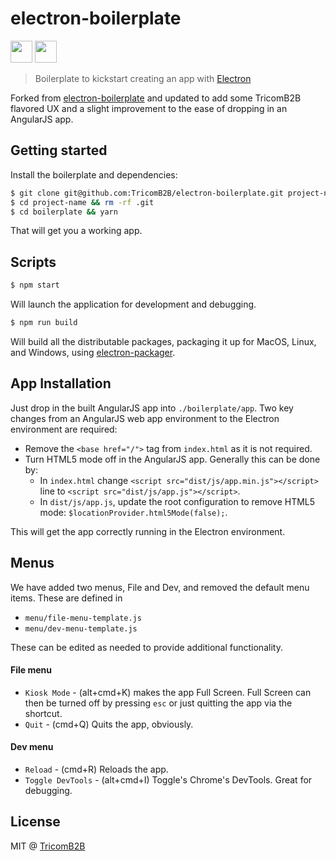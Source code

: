 # electron-boilerplate

<a href="http://forthebadge.com"><img src="http://forthebadge.com/images/badges/built-with-resentment.svg" height="35px" /></a>
<a href="http://forthebadge.com"><img src="http://forthebadge.com/images/badges/no-ragrets.svg" height="35px" /></a>

> Boilerplate to kickstart creating an app with [Electron](https://github.com/atom/electron)

Forked from [electron-boilerplate](https://github.com/sindresorhus/electron-boilerplate) and updated to add some TricomB2B flavored UX and a slight improvement to the ease of dropping in an AngularJS app.

## Getting started

Install the boilerplate and dependencies:

```sh
$ git clone git@github.com:TricomB2B/electron-boilerplate.git project-name
$ cd project-name && rm -rf .git
$ cd boilerplate && yarn
```

That will get you a working app.

## Scripts

```sh
$ npm start
```

Will launch the application for development and debugging.

```sh
$ npm run build
```

Will build all the distributable packages, packaging it up for MacOS, Linux, and Windows, using [electron-packager](https://github.com/electron-userland/electron-packager).

## App Installation

Just drop in the built AngularJS app into `./boilerplate/app`. Two key changes from an AngularJS web app environment to the Electron environment are required:

* Remove the `<base href="/">` tag from `index.html` as it is not required.
* Turn HTML5 mode off in the AngularJS app. Generally this can be done by:
	* In `index.html` change `<script src="dist/js/app.min.js"></script>` line to `<script src="dist/js/app.js"></script>`.
	* In `dist/js/app.js`, update the root configuration to remove HTML5 mode: `$locationProvider.html5Mode(false);`.

This will get the app correctly running in the Electron environment.

## Menus

We have added two menus, File and Dev, and removed the default menu items. These are defined in

* `menu/file-menu-template.js`
* `menu/dev-menu-template.js`

These can be edited as needed to provide additional functionality.

#### File menu

* `Kiosk Mode` - (alt+cmd+K) makes the app Full Screen. Full Screen can then be turned off by pressing `esc` or just quitting the app via the shortcut.
* `Quit` - (cmd+Q) Quits the app, obviously.

#### Dev menu

* `Reload` - (cmd+R) Reloads the app.
* `Toggle DevTools` - (alt+cmd+I) Toggle's Chrome's DevTools. Great for debugging.

## License

MIT @ [TricomB2B](http://tricomb2b.com)
